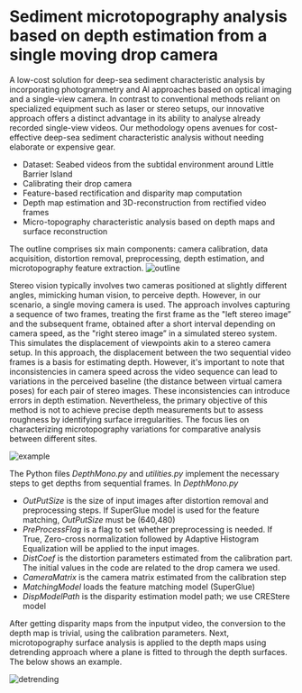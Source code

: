 # Sediment microtopography analysis based on depth estimation from a single moving drop camera
A low-cost solution for deep-sea sediment characteristic analysis by incorporating photogrammetry and AI approaches based on optical imaging and a single-view camera. In contrast to conventional methods reliant on specialized equipment such as laser or stereo setups, our innovative approach offers a distinct advantage in its ability to analyse already recorded single-view videos. Our methodology opens avenues for cost-effective deep-sea sediment characteristic analysis without needing elaborate or expensive gear.


* Dataset: Seabed videos from the subtidal environment around Little Barrier Island
* Calibrating their drop camera
* Feature-based rectification and disparity map computation
* Depth map estimation and 3D-reconstruction from rectified video frames
* Micro-topography characteristic analysis based on depth maps and surface reconstruction

The outline comprises six main components: camera calibration, data acquisition, distortion removal, preprocessing, depth estimation, and microtopography feature extraction. 
![outline](https://github.com/shahrokh1106/sediment-microtopography-monocamera/assets/44213732/06863f29-9cd6-458b-9a2a-da5a4a15fb56)

Stereo vision typically involves two cameras positioned at slightly different angles, mimicking human vision, to perceive depth. However, in our scenario, a single moving camera is used. The approach involves capturing a sequence of two frames, treating the first frame as the "left stereo image” and the subsequent frame, obtained after a short interval depending on camera speed, as the "right stereo image” in a simulated stereo system. This simulates the displacement of viewpoints akin to a stereo camera setup. In this approach, the displacement between the two sequential video frames is a basis for estimating depth. However, it's important to note that inconsistencies in camera speed across the video sequence can lead to variations in the perceived baseline (the distance between virtual camera poses) for each pair of stereo images. These inconsistencies can introduce errors in depth estimation. Nevertheless, the primary objective of this method is not to achieve precise depth measurements but to assess roughness by identifying surface irregularities. The focus lies on characterizing microtopography variations for comparative analysis between different sites. 

![example](https://github.com/shahrokh1106/sediment-microtopography-monocamera/assets/44213732/710d23fa-c522-4bc1-9385-cae019b36b09)

The Python files *DepthMono.py* and *utilities.py* implement the necessary steps to get depths from sequential frames. In *DepthMono.py*

* *OutPutSize* is the size of input images after distortion removal and preprocessing steps. If SuperGlue model is used for the feature matching,  *OutPutSize* must be (640,480)
* *PreProcessFlag* is a flag to set whether preprocessing is needed. If True, Zero-cross normalization followed by Adaptive Histogram Equalization will be applied to the input images.
* *DistCoef* is the distortion parameters estimated from the calibration part. The initial values in the code are related to the drop camera we used.
* *CameraMatrix* is the camera matrix estimated from the calibration step
* *MatchingModel* loads the feature matching model (SuperGlue)
* *DispModelPath* is the disparity estimation model path; we use CREStere model

After getting disparity maps from the inputput video, the conversion to the depth map is trivial, using the calibration parameters. Next, microtopography surface analysis is applied to the depth maps using detrending approach where a plane is fitted to through the depth surfaces. The below shows an example. 

![detrending](https://github.com/shahrokh1106/sediment-microtopography-monocamera/assets/44213732/6c06109c-d1ee-43bb-8b74-91b44dfd5339)



